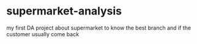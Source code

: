 # supermarket-analysis
my first DA project about supermarket to know the best branch and if the customer usually come back

